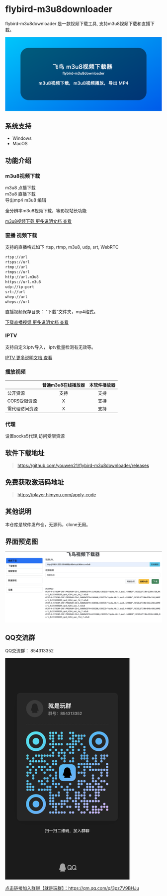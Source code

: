 # flybird-m3u8downloader
flybird-m3u8downloader 是一款视频下载工具, 支持m3u8视频下载和直播下载。    

![flybird-m3u8downloader](flybird-m3u8.png)

## 系统支持
 - Windows 
 - MacOS

## 功能介绍
### m3u8视频下载
m3u8 点播下载  
m3u8 直播下载  
导出mp4
m3u8 编辑

全分辨率m3u8视频下载，等影视站长功能

[m3u8视频下载 更多说明文档 查看](doc/m3u8-download.md)

### 直播 视频下载
支持的直播格式如下
rtsp, rtmp, m3u8, udp, srt, WebRTC
```
rtsp://url
rtsps://url 
rtmp://url 
rtmps://url
http://url.m3u8 
https://url.m3u8
udp://ip:port
srt://url
whep://url
wheps://url
```

直播视频保存目录： "下载"文件夹，mp4格式。

[下载直播视频 更多说明文档 查看](doc/live-stream-record.md)

### IPTV
支持自定义iptv导入， iptv批量检测有无效等。

[IPTV 更多说明文档 查看](doc/iptv.md)

### 播放视频
|     |      普通m3u8在线播放器      |  本软件播放器 |
|----------|:-------------:|:------:|
| 公开资源 |   支持 | 支持 |
| CORS受限资源 |    X   |   支持 |
| 需代理访问资源 | X |    支持 |


### 代理
 设置socks5代理,访问受限资源

## 软件下载地址
> https://github.com/youwen21/flybird-m3u8downloader/releases

## 免费获取激活码地址
> https://player.himyou.com/apply-code

## 其他说明
本仓库是软件发布仓，无源码，clone无用。

## 界面预览图
<img src="download-preview.png" />  

## QQ交流群
QQ交流群： 854313352  

<img src="images/qrcode_1717081395364.jpg" width="400" />  

<a href="https://qm.qq.com/q/3pz7V9BHJu">点击链接加入群聊【就是玩群】：https://qm.qq.com/q/3pz7V9BHJu</a>


